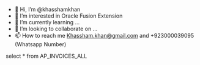 - 👋 Hi, I’m @khasshamkhan
- 👀 I’m interested in Oracle Fusion Extension
- 🌱 I’m currently learning ...
- 💞️ I’m looking to collaborate on ...
- 📫 How to reach me Khassham.khan@gmail.com and +923000039095 (Whatsapp Number)

<!---
khasshamkhan/khasshamkhan is a ✨ special ✨ repository because its `README.md` (this file) appears on your GitHub profile.
You can click the Preview link to take a look at your changes.
--->
select * from AP_INVOICES_ALL
